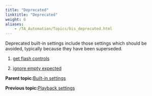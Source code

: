 ```yaml
--- 
title: "Deprecated"
linktitle: "Deprecated"
weight: 6
aliases: 
    - /TA_Automation/Topics/bis_deprecated.html
---
```


Deprecated built-in settings include those settings which should be avoided, typically because they have been superseded.

1.  [get flash controls](/TA_Automation/Topics/bis_get_flash_controls.html)  

2.  [ignore empty expected](/TA_Automation/Topics/bis_ignore_empty_expected.html)  


**Parent topic:**[Built-in settings](/TA_Automation/Topics/bis_Built_in_settings.html)

**Previous topic:**[Playback settings](/TA_Automation/Topics/bis_playback_setting.html)

